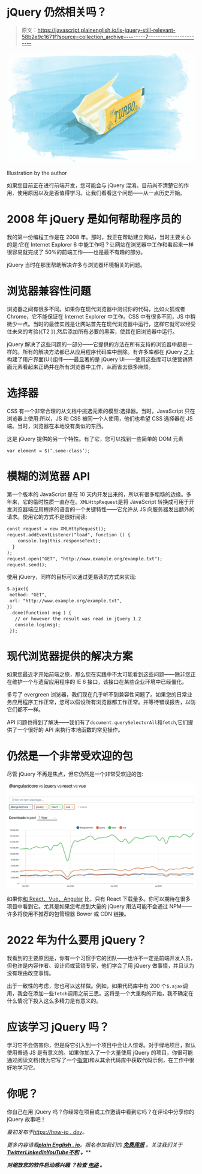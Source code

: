 # jQuery 仍然相关吗？

> 原文：<https://javascript.plainenglish.io/is-jquery-still-relevant-58b2e9c1671f?source=collection_archive---------7----------------------->

![](img/9ac2bf59eea8a859af696a2b34830f57.png)

Illustration by the author

如果您目前正在进行前端开发，您可能会与 jQuery 混淆。目前尚不清楚它的作用、使用原因以及是否值得学习。让我们看看这个问题——从一点历史开始。

# 2008 年 jQuery 是如何帮助程序员的

我的第一份编程工作是在 2008 年。那时，我正在帮助建立网站，当时主要关心的是:它在 Internet Explorer 6 中能工作吗？让网站在浏览器中工作和看起来一样很容易就完成了 50%的前端工作——也是最不有趣的部分。

jQuery 当时在那里帮助解决许多与浏览器环境相关的问题。

# 浏览器兼容性问题

浏览器之间有很多不同。如果你在现代浏览器中测试你的代码，比如火狐或者 Chrome，它不能保证在 Internet Explorer 中工作。CSS 中有很多不同，JS 中稍微少一点。当时的最佳实践是让网站首先在现代浏览器中运行，这样它就可以经受住未来的考验(《T2 》),然后添加所有必要的黑客，使其在旧浏览器中运行。

jQuery 解决了这些问题的一部分——它提供的方法在所有支持的浏览器中都是一样的。所有的解决方法都已从应用程序代码库中删除。有许多库都在 jQuery 之上构建了用户界面(UI)组件——最显著的是 jQuery UI——使用这些库可以使营销界面元素看起来正确并在所有浏览器中工作，从而省去很多麻烦。

# 选择器

CSS 有一个非常合理的从文档中挑选元素的模型:选择器。当时，JavaScript 只在浏览器上使用:所以，JS 和 CSS 被同一个人使用，他们也希望 CSS 选择器在 JS 端。当时，浏览器在本地没有类似的东西。

这是 jQuery 提供的另一个特性。有了它，您可以找到一些简单的 DOM 元素

```
var element = $(‘.some-class’);
```

# 模糊的浏览器 API

第一个版本的 JavaScript 是在 10 天内开发出来的，所以有很多粗糙的边缘。多年来，它的临时性质一直存在。`XMLHttpRequest`是将 JavaScript 转换成可用于开发浏览器端应用程序的语言的一个关键特性——它允许从 JS 向服务器发出额外的请求。使用它的方式不是很好阅读:

```
const request = new XMLHttpRequest();
request.addEventListener("load", function () {
    console.log(this.responseText);
  }
);
request.open("GET", "http://www.example.org/example.txt");
request.send();
```

使用 jQuery，同样的目标可以通过更易读的方式来实现:

```
$.ajax({
 method: "GET",
 url: "http://www.example.org/example.txt",
})
 .done(function( msg ) {
   // or however the result was read in jQuery 1.2
   console.log(msg);
 });
```

# 现代浏览器提供的解决方案

如果您最近才开始前端之旅，那么您在实践中不太可能看到这些问题——除非您正在维护一个与遗留应用程序的 IE 6 接口，该接口在某些企业环境中已经僵化。

多亏了 evergreen 浏览器，我们现在几乎听不到兼容性问题了。如果您的日常业务应用程序工作正常，您可以假设所有浏览器都工作正常。并等待错误报告，以防它们都不一样。

API 问题也得到了解决——我们有了`document.querySelectorAll`和`fetch`,它们提供了一个很好的 API 来执行本地函数的常见操作。

# 仍然是一个非常受欢迎的包

尽管 jQuery 不再是焦点，但它仍然是一个非常受欢迎的包:

![](img/4ef9b84644d2fccf33977b8f7b40498c.png)

如果你[和 React、Vue、Angular](https://npmtrends.com/@angular/core-vs-jquery-vs-react-vs-vue) 比，只有 React 下载量多。你可以期待在很多项目中看到它。尤其是如果您考虑到大量的 jQuery 用法可能不会通过 NPM——许多将使用不推荐的包管理器 Bower 或 CDN 链接。

# 2022 年为什么要用 jQuery？

我看到的主要原因是，你有一个习惯于它的团队——也许不一定是前端开发人员，但也许是内容作者、设计师或营销专家，他们学会了用 jQuery 做事情，并且认为没有理由改变事情。

出于一致性的考虑，您也可以这样做。例如，如果代码库中有 200 个`$.ajax`调用，我会在添加一些`fetch`调用之前三思。这将是一个大重构的开始，我不确定在什么情况下投入这么多精力是有意义的。

# 应该学习 jQuery 吗？

学习它不会伤害你，但是将它引入到一个项目中会让人惊讶。对于绿地项目，默认使用普通 JS 是有意义的。如果你加入了一个大量使用 jQuery 的项目，你很可能通过阅读文档(我为它写了一个[指南](https://how-to.dev/how-to-read-the-documentation))和从其余代码库中获取代码示例，在工作中很好地学习它。

# 你呢？

你自己在用 jQuery 吗？你经常在项目或工作邀请中看到它吗？在评论中分享你的 jQuery 故事吧！

*最初发布于*[*https://how-to . dev*](https://how-to.dev/is-jquery-still-relevant)*。*

*更多内容请看*[***plain English . io***](https://plainenglish.io/)*。报名参加我们的* [***免费周报***](http://newsletter.plainenglish.io/) *。关注我们关于*[***Twitter***](https://twitter.com/inPlainEngHQ)[***LinkedIn***](https://www.linkedin.com/company/inplainenglish/)*[***YouTube***](https://www.youtube.com/channel/UCtipWUghju290NWcn8jhyAw)*[***不和***](https://discord.gg/GtDtUAvyhW) ***。*****

*****对缩放您的软件启动感兴趣*** *？检查* [***电路***](https://circuit.ooo?utm=publication-post-cta) *。***